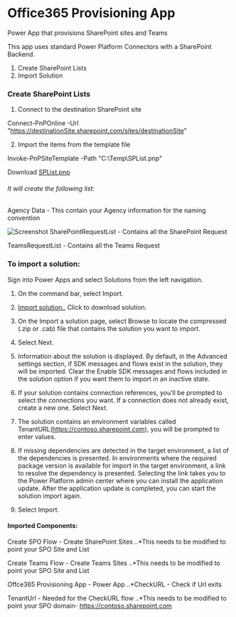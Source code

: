 # Office365 Provisioning App
Power App that provisions SharePoint sites and Teams

This app uses standard Power Platform Connectors with a SharePoint Backend. 

1. Create SharePoint Lists
2. Import Solution 

### Create SharePoint Lists


1. Connect to the destination SharePoint site 

Connect-PnPOnline -Url "https://destinationSite.sharepoint.com/sites/destinationSite" 

2. Import the items from the template file

Invoke-PnPSiteTemplate -Path "C:\Temp\SPList.pnp"


Download [SPList.pnp](https://github.com/MSPFE2019/Office365ProvisioningApp/blob/main/SPList.pnp)

###### It will create the following list:
Agency Data - This contain your Agency information for the naming convention 

![Screenshot](https://github.com/MSPFE2019/Office365ProvisioningApp/blob/main/AgencyData.jpg)
SharePointRequestList - Contains all the SharePoint Request

TeamsRequestList - Contains all the Teams Request


### To import a solution:
Sign into Power Apps and select Solutions from the left navigation.

1. On the command bar, select Import.

2. [Import solution.](https://github.com/MSPFE2019/Office365ProvisioningApp/blob/main/RequestATeamPA_1_1_0_6.zip), Click to download solution.

3. On the Import a solution page, select Browse to locate the compressed (.zip or .cab) file that contains the solution you want to import.

4. Select Next.

5. Information about the solution is displayed. By default, in the Advanced settings section, if SDK messages and flows exist in the solution, they will be imported. Clear the Enable SDK messages and flows included in the solution option if you want them to import in an inactive state.

6. If your solution contains connection references, you’ll be prompted to select the connections you want. If a connection does not already exist, create a new one. Select Next.

7. The solution contains an environment variables called TenantURL(https://contoso.sharepoint.com), you will be prompted to enter values. 

8. If missing dependencies are detected in the target environment, a list of the dependencies is presented. In environments where the required package version is available for import in the target environment, a link to resolve the dependency is presented. Selecting the link takes you to the Power Platform admin center where you can install the application update. After the application update is completed, you can start the solution import again.

9. Select Import.


#### Imported Components:

Create SPO Flow - Create SharePoint Sites
..*This needs to be modified to point your SPO Site and List

Create Teams Flow - Create Teams Sites
..*This needs to be modified to point your SPO Site and List

Offce365 Provisioning App - Power App
..*CheckURL - Check if Url exits

TenantUrl - Needed for the CheckURL flow
..*This needs to be modified to point your SPO domain- https://contoso.sharepoint.com

